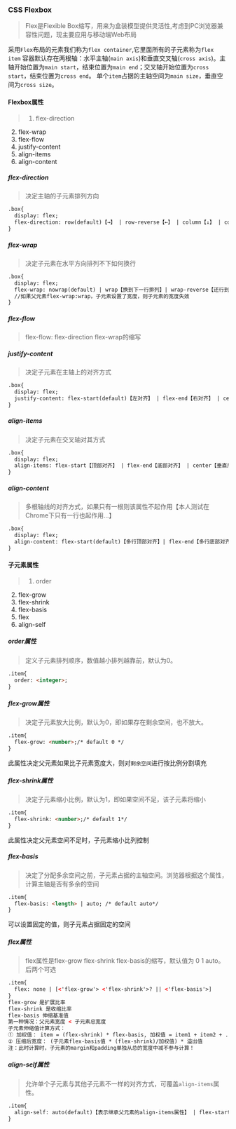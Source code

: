 ### CSS Flexbox
> Flex是Flexible Box缩写，用来为盒装模型提供灵活性,考虑到PC浏览器兼容性问题，现主要应用与移动端Web布局

采用`Flex`布局的元素我们称为`flex container`,它里面所有的子元素称为`flex item`
容器默认存在两根轴：水平主轴(`main axis`)和垂直交叉轴(`cross axis`)。主轴开始位置为`main start`，结束位置为`main end`；交叉轴开始位置为`cross start`，结束位置为`cross end`。
单个`item`占据的主轴空间为`main size`，垂直空间为`cross size`。
#### Flexbox属性
> 1. flex-direction  
2. flex-wrap  
3. flex-flow  
4. justify-content  
5. align-items  
6. align-content  

##### flex-direction
> 决定主轴的子元素排列方向

```html
.box{
  display: flex;
  flex-direction: row(default)【→】 | row-reverse【←】 | column【↓】 | column-reverve【↑】;
}
```
##### flex-wrap
> 决定子元素在水平方向排列不下如何换行

```html
.box{
  display: flex;
  flex-wrap: nowrap(default) | wrap【换到下一行排列】| wrap-reverse【还行到上一行排列】
  //如果父元素flex-wrap:wrap，子元素设置了宽度，则子元素的宽度失效
}
```
##### flex-flow
> flex-flow: flex-direction flex-wrap的缩写

##### justify-content
> 决定子元素在主轴上的对齐方式

```html
.box{
  display: flex;
  justify-content: flex-start(default)【左对齐】 | flex-end【右对齐】 | center【居中】| space-between【两端对齐】 | space-around【子元素左右间隔相等，两个子元素之间间隔是最外子元素到边框的距离的2倍】;
}
```
##### align-items
> 决定子元素在交叉轴对其方式

```html
.box{
  display: flex;
  align-items: flex-start【顶部对齐】 | flex-end【底部对齐】 | center【垂直居中对齐】 | baseline【第一行文字基线对其】 | stretch(default)【拉伸对齐】;
}
```
##### align-content
> 多根轴线的对齐方式，如果只有一根则该属性不起作用【本人测试在Chrome下只有一行也起作用...】

```html
.box{
  display: flex;
  align-content: flex-start(default)【多行顶部对齐】| flex-end【多行底部对齐】 | center【多行居中对齐】 | space-between【垂直两端对齐】 | space-around【每行子元素上下间隔相等，子元素之间间隔是最上距离边框距离2倍】 | strech【兼容性不好，各浏览器表现不一】 
}
```
#### 子元素属性
> 1. order  
2. flex-grow  
3. flex-shrink  
4. flex-basis  
5. flex  
6. align-self  

##### order属性
> 定义子元素排列顺序，数值越小排列越靠前，默认为0。

```html
.item{
  order: <integer>;
}
```
##### flex-grow属性
> 决定子元素放大比例，默认为0，即如果存在剩余空间，也不放大。

```html
.item{
  flex-grow: <number>;/* default 0 */
}
```
此属性决定父元素如果比子元素宽度大，则对`剩余空间`进行按比例分割填充
##### flex-shrink属性
> 决定子元素缩小比例，默认为1，即如果空间不足，该子元素将缩小

```html
.item{
  flex-shrink: <number>;/* default 1*/
}
```
此属性决定父元素空间不足时，子元素缩小比列控制
##### flex-basis
> 决定了分配多余空间之前，子元素占据的主轴空间。浏览器根据这个属性，计算主轴是否有多余的空间

```html
.item{
  flex-basis: <length> | auto; /* default auto*/
}
```
可以设置固定的值，则子元素占据固定的空间
##### flex属性
> flex属性是flex-grow flex-shrink flex-basis的缩写，默认值为 0 1 auto。后两个可选

```html
.item{
  flex: none | [<'flex-grow'> <'flex-shrink'>? || <'flex-basis'>]
}
flex-grow 是扩展比率
flex-shrink 是收缩比率
flex-basis 伸缩基准值
第一种情况：父元素宽度 < 子元素总宽度
子元素伸缩值计算方式：
① 加权值： item = (flex-shrink) * flex-basis, 加权值 = item1 + item2 + ... + itemN;
② 压缩后宽度： (子元素flex-basis值 * (flex-shrink)/加权值) * 溢出值
注：此时计算时，子元素的margin和padding单独从总的宽度中减不参与计算！
```
##### align-self属性
> 允许单个子元素与其他子元素不一样的对齐方式，可覆盖`align-items`属性。

```html
.item{
  align-self: auto(default)【表示继承父元素的align-items属性】 | flex-start | flex-end | center | baseline | stretch;
}
```
